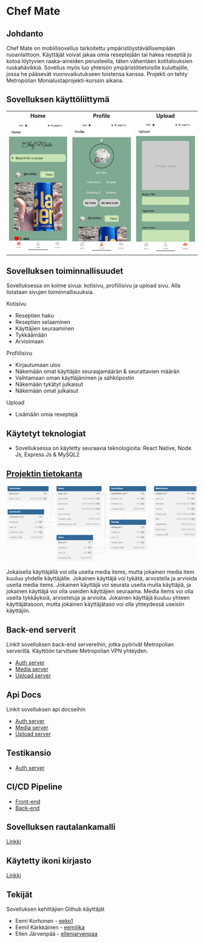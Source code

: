 <h1>
    Chef Mate
</h1>

## Johdanto

Chef Mate on mobiilisovellus tarkoitettu ympäristöystävällisempään ruoanlaittoon.
Käyttäjät voivat jakaa omia reseptejään tai hakea reseptiä jo kotoa löytyvien raaka-aineiden perusteella, täten vähentäen kotitalouksien ruokahävikkiä.
Sovellus myös luo yhteisön ympäristötietoisille kuluttajille, jossa he pääsevät vuorovaikutukseen toistensa kanssa. Projekti on tehty Metropolian Monialustaprojekti-kurssin aikana.

## Sovelluksen käyttöliittymä

<table>
  <tr>
    <th>Home</th>
    <th>Profile</th>
    <th>Upload</th>
  </tr>
  <tr>
    <td><img src="./assets/screenshots/Chefmate-homepage.jpg" alt="Homepage" width="200"/></td>
    <td><img src="./assets/screenshots/Chefmate-profilepage.jpg" alt="Profile Page" width="200"/></td>
    <td><img src="./assets/screenshots/Chefmate-uploadpage.jpg" alt="Upload Page" width="200"/></td>
  </tr>
</table>

## Sovelluksen toiminnallisuudet

Sovelluksessa on kolme sivua: kotisivu, profiilisivu ja upload sivu. Alla listataan sivujen toiminnallisuuksia.

Kotisivu

- Reseptien haku
- Reseptien selaaminen
- Käyttäjien seuraaminen
- Tykkäämään
- Arvioimaan

Profiilisivu

- Kirjautumaan ulos
- Näkemään omat käyttäjän seuraajamäärän & seurattavien määrän
- Vaihtamaan oman käyttäjänimen ja sähköpostin
- Näkemään tykätyt julkaisut
- Näkemään omat julkaisut

Upload

- Lisämään omia reseptejä

## Käytetyt teknologiat

- Sovelluksessa on käytetty seuraavia teknologioita: React Native, Node Js, Express Js & MySQL2

## [Projektin tietokanta](https://github.com/eeko1/Chef-Mate-Backend/blob/main/database.sql)

<img src="./assets/database-diagram-updated.png" alt="SQL Diagram" width="900">

Jokaisella käyttäjällä voi olla useita media items, mutta jokainen media item kuuluu yhdelle käyttäjälle. Jokainen käyttäjä voi tykätä, arvostella ja arvioida useita media items. Jokainen käyttäjä voi seurata useita muita käyttäjiä, ja jokainen käyttäjä voi olla useiden käyttäjien seuraama. Media items voi olla useita tykkäyksiä, arvosteluja ja arvioita. Jokainen käyttäjä kuuluu yhteen käyttäjätasoon, mutta jokainen käyttäjätaso voi olla yhteydessä useisiin käyttäjiin.

## Back-end serverit

Linkit sovelluksen back-end servereihin, jotka pyörivät Metropolian serverillä. Käyttöön tarvitsee Metropolian VPN yhteyden.

- [Auth server](http://10.120.32.59/auth-api/api/v1)
- [Media server](http://0.120.32.59/media-api/api/v1)
- [Upload server](http://10.120.32.59/upload/api/v1)

## Api Docs

Linkit sovelluksen api docseihin

- [Auth server](https://users.metropolia.fi/~eemiko/Apidocs/Auth-server/)
- [Media server](https://users.metropolia.fi/~eemiko/Apidocs/Media-Api/)
- [Upload server](https://users.metropolia.fi/~eemiko/Apidocs/Upload-server/)

## Testikansio

- [Auth server](https://github.com/eeko1/Chef-Mate-Backend/tree/main/servers/auth-server/test)

## CI/CD Pipeline

- [Front-end](https://github.com/eeko1/Chef-Mate-Frontend/tree/main/.github/workflows)
- [Back-end](https://github.com/eeko1/Chef-Mate-Backend/tree/main/.github/workflows)

## Sovelluksen rautalankamalli

[Linkki](https://www.figma.com/file/pSZZJuq3HMJxlCc6EUkCh0/chef-mate?type=design&node-id=1-2&mode=design&t=orntoBIQE01FHznn-0)

## Käytetty ikoni kirjasto

[Linkki](https://oblador.github.io/react-native-vector-icons/)

## Tekijät

Sovelluksen kehittäjien Github käyttäjät

- Eemi Korhonen - [eeko1](https://github.com/eeko1)
- Eemil Kärkkäinen - [eemiljka](https://github.com/eemiljka)
- Ellen Järvenpää - [ellenjarvenpaa](https://github.com/ellenjarvenpaa)
